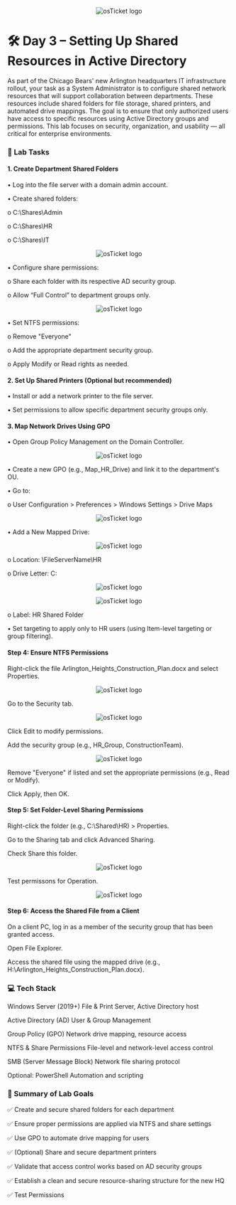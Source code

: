 <p align="center">
<img src="https://i.imgur.com/pqTjnLb.png" alt="osTicket logo"/>
</p>

# 🛠️ Day 3 – Setting Up Shared Resources in Active Directory

As part of the Chicago Bears' new Arlington headquarters IT infrastructure rollout, your task as a System Administrator is to configure shared network resources that will support collaboration between departments. These resources include shared folders for file storage, shared printers, and automated drive mappings. The goal is to ensure that only authorized users have access to specific resources using Active Directory groups and permissions.
This lab focuses on security, organization, and usability — all critical for enterprise environments.

### 🧪 Lab Tasks
#### 1. Create Department Shared Folders

•	Log into the file server with a domain admin account.

•	Create shared folders:

  o	C:\Shares\Admin
  
  o	C:\Shares\HR
  
  o	C:\Shares\IT

   <p align="center">
<img src="https://i.imgur.com/s6as9fq.png" alt="osTicket logo"/>
</p>
  
•	Configure share permissions:

  o	Share each folder with its respective AD security group.
  
  o	Allow “Full Control” to department groups only.
  
  <p align="center">
<img src="https://i.imgur.com/jebIUl2.png" alt="osTicket logo"/>
</p>
  
  
•	Set NTFS permissions:

  o	Remove "Everyone"
  
  o	Add the appropriate department security group.
  
  o	Apply Modify or Read rights as needed.

#### 2. Set Up Shared Printers (Optional but recommended)
•	Install or add a network printer to the file server.

•	Set permissions to allow specific department security groups only.

#### 3. Map Network Drives Using GPO

•	Open Group Policy Management on the Domain Controller.

<p align="center">
<img src="https://i.imgur.com/9b1GmW9.png" alt="osTicket logo"/>
</p>

•	Create a new GPO (e.g., Map_HR_Drive) and link it to the department's OU.

•	Go to:

  o	User Configuration > Preferences > Windows Settings > Drive Maps

<p align="center">
<img src="https://i.imgur.com/0Ix9lj8.png" alt="osTicket logo"/>
</p>

•	Add a New Mapped Drive:

<p align="center">
<img src="https://i.imgur.com/FxvnaE3.png" alt="osTicket logo"/>
</p>

  o	Location: \\FileServerName\HR

  o	Drive Letter: C:

<p align="center">
<img src="https://i.imgur.com/s6as9fq.png" alt="osTicket logo"/>
</p>

<p align="center">
<img src="https://i.imgur.com/ieiaVKs.png" alt="osTicket logo"/>
</p>

  o	Label: HR Shared Folder

•	Set targeting to apply only to HR users (using Item-level targeting or group filtering).

#### Step 4: Ensure NTFS Permissions
Right-click the file Arlington_Heights_Construction_Plan.docx and select Properties.

<p align="center">
<img src="https://i.imgur.com/1PaWAJ0.png" alt="osTicket logo"/>
</p>

Go to the Security tab.

<p align="center">
<img src="https://i.imgur.com/i065ylv.png" alt="osTicket logo"/>
</p>

Click Edit to modify permissions.

Add the security group (e.g., HR_Group, ConstructionTeam).

<p align="center">
<img src="https://i.imgur.com/WG1Cp1B.png" alt="osTicket logo"/>
</p>

Remove "Everyone" if listed and set the appropriate permissions (e.g., Read or Modify).

Click Apply, then OK.

#### Step 5: Set Folder-Level Sharing Permissions
Right-click the folder (e.g., C:\Shared\HR) > Properties.

Go to the Sharing tab and click Advanced Sharing.

Check Share this folder.

<p align="center">
<img src="https://i.imgur.com/siMvEbB.png" alt="osTicket logo"/>
</p>

Test permissons for Operation.

<p align="center">
<img src="https://i.imgur.com/4WXIjaK.png" alt="osTicket logo"/>
</p>

#### Step 6: Access the Shared File from a Client
On a client PC, log in as a member of the security group that has been granted access.

Open File Explorer.

Access the shared file using the mapped drive (e.g., H:\Arlington_Heights_Construction_Plan.docx).

### 💻 Tech Stack

Windows Server (2019+)	File & Print Server, Active Directory host

Active Directory (AD)	User & Group Management

Group Policy (GPO)	Network drive mapping, resource access

NTFS & Share Permissions	File-level and network-level access control

SMB (Server Message Block)	Network file sharing protocol

Optional: PowerShell	Automation and scripting

### 🧾 Summary of Lab Goals

✅ Create and secure shared folders for each department

✅ Ensure proper permissions are applied via NTFS and share settings

✅ Use GPO to automate drive mapping for users

✅ (Optional) Share and secure department printers

✅ Validate that access control works based on AD security groups

✅ Establish a clean and secure resource-sharing structure for the new HQ

✅ Test Permissions
